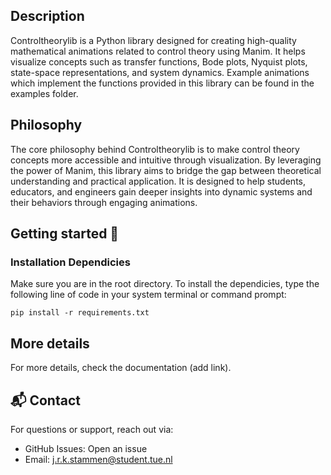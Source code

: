 ## Description
Controltheorylib is a Python library designed for creating high-quality mathematical animations related to control theory using Manim. It helps visualize concepts such as transfer functions, Bode plots, Nyquist plots, state-space representations, and system dynamics. Example animations which implement the functions provided in this library can be found in the examples folder. 

## Philosophy
The core philosophy behind Controltheorylib is to make control theory concepts more accessible and intuitive through visualization. By leveraging the power of Manim, this library aims to bridge the gap between theoretical understanding and practical application. It is designed to help students, educators, and engineers gain deeper insights into dynamic systems and their behaviors through engaging animations.

## Getting started 🚀
### Installation Dependicies
Make sure you are in the root directory.
To install the dependicies, type the following line of code in your system terminal or command prompt:

`pip install -r requirements.txt`


## More details
For more details, check the documentation (add link).


## 📬 Contact
For questions or support, reach out via:
+ GitHub Issues: Open an issue
+ Email: j.r.k.stammen@student.tue.nl

